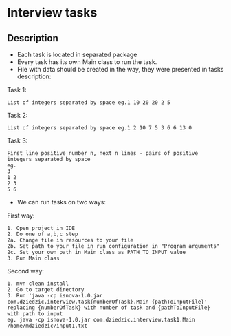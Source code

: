 # Interview tasks
## Description
* Each task is located in separated package
* Every task has its own Main class to run the task.
* File with data should be created in the way, they were presented in tasks description:
   
Task 1:       
```
List of integers separated by space eg.1 10 20 20 2 5
```
Task 2:       
```
List of integers separated by space eg.1 2 10 7 5 3 6 6 13 0
```
Task 3:       
```
First line positive number n, next n lines - pairs of positive integers separated by space
eg. 
3
1 2
2 3
5 6
```

* We can run tasks on two ways:

First way:
```
1. Open project in IDE
2. Do one of a,b,c step
2a. Change file in resources to your file
2b. Set path to your file in run configuration in "Program arguments"
2c. Set your own path in Main class as PATH_TO_INPUT value
3. Run Main class
```
Second way:
```
1. mvn clean install
2. Go to target directory
3. Run 'java -cp isnova-1.0.jar com.dziedzic.interview.task{numberOfTask}.Main {pathToInputFile}'
replacing {numberOfTask} with number of task and {pathToInputFile} with path to input
eg. java -cp isnova-1.0.jar com.dziedzic.interview.task1.Main /home/mdziedzic/input1.txt
```

